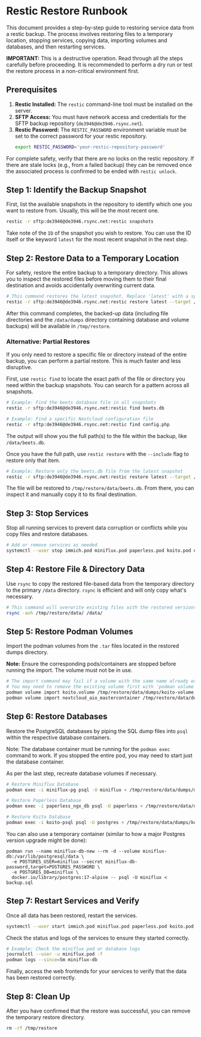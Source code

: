 # Restic Restore Runbook

This document provides a step-by-step guide to restoring service data from a restic backup. The process involves restoring files to a temporary location, stopping services, copying data, importing volumes and databases, and then restarting services.

**IMPORTANT:** This is a destructive operation. Read through all the steps carefully before proceeding. It is recommended to perform a dry run or test the restore process in a non-critical environment first.

## Prerequisites

1.  **Restic Installed:** The `restic` command-line tool must be installed on the server.
2.  **SFTP Access:** You must have network access and credentials for the SFTP backup repository (`de3946@de3946.rsync.net`).
3.  **Restic Password:** The `RESTIC_PASSWORD` environment variable must be set to the correct password for your restic repository.
    ```bash
    export RESTIC_PASSWORD='your-restic-repository-password'
    ```

For complete safety, verify that there are no locks on the restic repository.
If there are stale locks (e.g., from a failed backup) they can be removed once the associated
process is confirmed to be ended with `restic unlock`.

## Step 1: Identify the Backup Snapshot

First, list the available snapshots in the repository to identify which one you want to restore from. Usually, this will be the most recent one.

```bash
restic -r sftp:de3946@de3946.rsync.net:restic snapshots
```

Take note of the `ID` of the snapshot you wish to restore. You can use the ID itself or the keyword `latest` for the most recent snapshot in the next step.

## Step 2: Restore Data to a Temporary Location

For safety, restore the entire backup to a temporary directory. This allows you to inspect the restored files before moving them to their final destination and avoids accidentally overwriting current data.

```bash
# This command restores the latest snapshot. Replace 'latest' with a specific snapshot ID if needed.
restic -r sftp:de3946@de3946.rsync.net:restic restore latest --target /tmp/restore
```

After this command completes, the backed-up data (including file directories and the `/data/dumps` directory containing database and volume backups) will be available in `/tmp/restore`.

### Alternative: Partial Restores

If you only need to restore a specific file or directory instead of the entire backup, you can perform a partial restore. This is much faster and less disruptive.

First, use `restic find` to locate the exact path of the file or directory you need within the backup snapshots. You can search for a pattern across all snapshots.

```bash
# Example: Find the beets database file in all snapshots
restic -r sftp:de3946@de3946.rsync.net:restic find beets.db

# Example: Find a specific Nextcloud configuration file
restic -r sftp:de3946@de3946.rsync.net:restic find config.php
```

The output will show you the full path(s) to the file within the backup, like `/data/beets.db`.

Once you have the full path, use `restic restore` with the `--include` flag to restore only that item.

```bash
# Example: Restore only the beets.db file from the latest snapshot
restic -r sftp:de3946@de3946.rsync.net:restic restore latest --target /tmp/restore --include "/data/beets.db"
```

The file will be restored to `/tmp/restore/data/beets.db`.
From there, you can inspect it and manually copy it to its final destination.

## Step 3: Stop Services

Stop all running services to prevent data corruption or conflicts while you copy files and restore databases.

```bash
# Add or remove services as needed
systemctl --user stop immich.pod miniflux.pod paperless.pod koito.pod navidrome.pod nextcloud-aio.service
```

## Step 4: Restore File & Directory Data

Use `rsync` to copy the restored file-based data from the temporary directory to the primary `/data` directory. `rsync` is efficient and will only copy what's necessary.

```bash
# This command will overwrite existing files with the restored versions.
rsync -avh /tmp/restore/data/ /data/
```

## Step 5: Restore Podman Volumes

Import the podman volumes from the `.tar` files located in the restored dumps directory.

**Note:** Ensure the corresponding pods/containers are stopped before running the import. The volume must not be in use.

```bash
# The import command may fail if a volume with the same name already exists.
# You may need to remove the existing volume first with 'podman volume rm <volume_name>'
podman volume import koito.volume /tmp/restore/data/dumps/koito-volume.tar
podman volume import nextcloud_aio_mastercontainer /tmp/restore/data/dumps/nextcloud_aio_mastercontainer-volume.tar
```

## Step 6: Restore Databases

Restore the PostgreSQL databases by piping the SQL dump files into `psql` within the respective database containers.

Note: The database container must be running for the `podman exec` command to work.
If you stopped the entire pod, you may need to start just the database container.

As per the last step, recreate database volumes if necessary.

```bash
# Restore Miniflux Database
podman exec -i miniflux-pg psql -U miniflux < /tmp/restore/data/dumps/miniflux-db-backup.sql

# Restore Paperless Database
podman exec -i paperless_ngx_db psql -U paperless < /tmp/restore/data/dumps/paperless-db-backup.sql

# Restore Koito Database
podman exec -i koito-psql psql -U postgres < /tmp/restore/data/dumps/koito-db-backup.sql
```

You can also use a temporary container (similar to how a major Postgres version upgrade might be done):

```
podman run --name miniflux-db-new --rm -d --volume miniflux-db:/var/lib/postgresql/data \
  -e POSTGRES_USER=miniflux --secret miniflux-db-password,target=POSTGRES_PASSWORD \
  -e POSTGRES_DB=miniflux \
  docker.io/library/postgres:17-alpine -- psql -U miniflux < backup.sql
```

## Step 7: Restart Services and Verify

Once all data has been restored, restart the services.

```bash
systemctl --user start immich.pod miniflux.pod paperless.pod koito.pod navidrome.pod nextcloud-aio.service
```

Check the status and logs of the services to ensure they started correctly.

```bash
# Example: Check the miniflux pod or database logs
journalctl --user -u miniflux.pod -f
podman logs --since=5m miniflux-db
```

Finally, access the web frontends for your services to verify that the data has been restored correctly.


## Step 8: Clean Up

After you have confirmed that the restore was successful, you can remove the temporary restore directory.

```bash
rm -rf /tmp/restore
```
